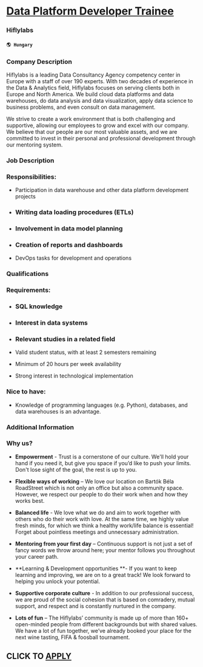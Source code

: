 # [Data Platform Developer Trainee](https://www.remotewlb.com/apply/data-platform-developer-trainee)  
### Hiflylabs  
#### `🌎 Hungary`  

### Company Description

Hiflylabs is a leading Data Consultancy Agency competency center in Europe with a staff of over 190 experts. With two decades of experience in the Data & Analytics field, Hiflylabs focuses on serving clients both in Europe and North America. We build cloud data platforms and data warehouses, do data analysis and data visualization, apply data science to business problems, and even consult on data management.

We strive to create a work environment that is both challenging and supportive, allowing our employees to grow and excel with our company. We believe that our people are our most valuable assets, and we are committed to invest in their personal and professional development through our mentoring system.

### Job Description

### Responsibilities:

  * Participation in data warehouse and other data platform development projects

  * ### Writing data loading procedures (ETLs)

  * ### Involvement in data model planning

  * ### Creation of reports and dashboards

  * DevOps tasks for development and operations

### Qualifications

### Requirements:

  * ### SQL knowledge

  * ### Interest in data systems

  * ### Relevant studies in a related field

  * Valid student status, with at least 2 semesters remaining

  * Minimum of 20 hours per week availability

  * Strong interest in technological implementation

### Nice to have:

  * Knowledge of programming languages (e.g. Python), databases, and data warehouses is an advantage.

### Additional Information

### Why us?

  * **Empowerment** \- Trust is a cornerstone of our culture. We'll hold your hand if you need it, but give you space if you’d like to push your limits. Don't lose sight of the goal, the rest is up to you. 

  * **Flexible ways of working** – We love our location on Bartók Béla RoadStreet which is not only an office but also a community space. However, we respect our people to do their work when and how they works best. 

  * **Balanced life** \- We love what we do and aim to work together with others who do their work with love. At the same time, we highly value fresh minds, for which we think a healthy work/life balance is essential! Forget about pointless meetings and unnecessary administration.

  * **Mentoring from your first day** – Continuous support is not just a set of fancy words we throw around here; your mentor follows you throughout your career path.

  * **Learning & Development opportunities **\- If you want to keep learning and improving, we are on to a great track! We look forward to helping you unlock your potential.

  * **Supportive corporate culture** \- In addition to our professional success, we are proud of the social cohesion that is based on comradery, mutual support, and respect and is constantly nurtured in the company.

  * **Lots of fun** – The Hiflylabs’ community is made up of more than 160+ open-minded people from different backgrounds but with shared values. We have a lot of fun together, we’ve already booked your place for the next wine tasting, FIFA & foosball tournament.

  
## CLICK TO [APPLY](https://www.remotewlb.com/apply/data-platform-developer-trainee)

